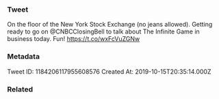### Tweet
On the floor of the New York Stock Exchange (no jeans allowed). Getting ready to go on @CNBCClosingBell to talk about The Infinite Game in business today. Fun! https://t.co/wxFcVuZGNw

### Metadata
Tweet ID: 1184206117955608576
Created At: 2019-10-15T20:35:14.000Z

### Related

